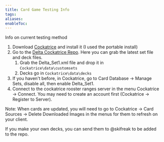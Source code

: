 ```yaml
---
title: Card Game Testing Info
tags: 
aliases: 
enableToc:
---
```

Info on current testing method
1. Download [Cockatrice](https://cockatrice.github.io/) and install it (I used the portable install)
2. Go to the [Delta Cockatrice Repo](https://github.com/ski-freak/Delta_Cockatrice_Repo/tree/main). Here you can grab the latest set file and deck files.
	1. Grab the Delta_Set1.xml file and drop it in `Cockatrice\data\customsets` 
	2. Decks go in `Cockatrice\data\decks` 
3. If you haven't before, in Cockatrice, go to Card Database -> Manage Sets, disable all, then enable Delta_Set1.
4. Connect to the cockatrice rooster ranges server in the menu Cockatrice -> Connect. You may need to create an account first (Cockatrice -> Register to Server).

Note: When cards are updated, you will need to go to Cockatrice -> Card Sources -> Delete Downloaded Images in the menus for them to refresh on your client.

If you make your own decks, you can send them to @skifreak to be added to the repo.